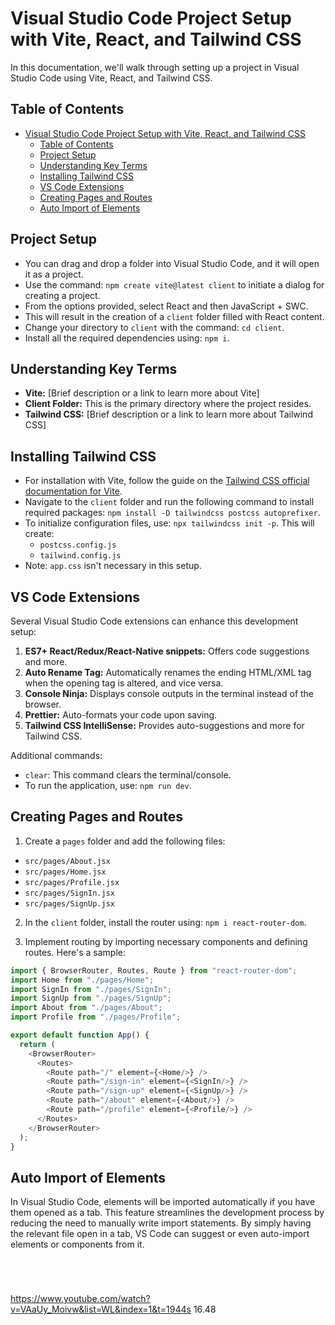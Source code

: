 # Visual Studio Code Project Setup with Vite, React, and Tailwind CSS

In this documentation, we'll walk through setting up a project in Visual Studio Code using Vite, React, and Tailwind CSS.

## Table of Contents

- [Visual Studio Code Project Setup with Vite, React, and Tailwind CSS](#visual-studio-code-project-setup-with-vite-react-and-tailwind-css)
  - [Table of Contents](#table-of-contents)
  - [Project Setup](#project-setup)
  - [Understanding Key Terms](#understanding-key-terms)
  - [Installing Tailwind CSS](#installing-tailwind-css)
  - [VS Code Extensions](#vs-code-extensions)
  - [Creating Pages and Routes](#creating-pages-and-routes)
  - [Auto Import of Elements](#auto-import-of-elements)

## Project Setup

- You can drag and drop a folder into Visual Studio Code, and it will open it as a project.
- Use the command: `npm create vite@latest client` to initiate a dialog for creating a project.
- From the options provided, select React and then JavaScript + SWC.
- This will result in the creation of a `client` folder filled with React content.
- Change your directory to `client` with the command: `cd client`.
- Install all the required dependencies using: `npm i`.

## Understanding Key Terms

- **Vite:** [Brief description or a link to learn more about Vite]
- **Client Folder:** This is the primary directory where the project resides.
- **Tailwind CSS:** [Brief description or a link to learn more about Tailwind CSS]

## Installing Tailwind CSS

- For installation with Vite, follow the guide on the [Tailwind CSS official documentation for Vite](https://tailwindcss.com/docs/guides/vite).
- Navigate to the `client` folder and run the following command to install required packages: `npm install -D tailwindcss postcss autoprefixer`.
- To initialize configuration files, use: `npx tailwindcss init -p`. This will create:
  - `postcss.config.js`
  - `tailwind.config.js`
- Note: `app.css` isn't necessary in this setup.

## VS Code Extensions

Several Visual Studio Code extensions can enhance this development setup:

1. **ES7+ React/Redux/React-Native snippets:** Offers code suggestions and more.
2. **Auto Rename Tag:** Automatically renames the ending HTML/XML tag when the opening tag is altered, and vice versa.
3. **Console Ninja:** Displays console outputs in the terminal instead of the browser.
4. **Prettier:** Auto-formats your code upon saving.
5. **Tailwind CSS IntelliSense:** Provides auto-suggestions and more for Tailwind CSS.

Additional commands:

- `clear`: This command clears the terminal/console.
- To run the application, use: `npm run dev`.

## Creating Pages and Routes

1. Create a `pages` folder and add the following files:
  - `src/pages/About.jsx`
  - `src/pages/Home.jsx`
  - `src/pages/Profile.jsx`
  - `src/pages/SignIn.jsx`
  - `src/pages/SignUp.jsx`

2. In the `client` folder, install the router using: `npm i react-router-dom`.

3. Implement routing by importing necessary components and defining routes. Here's a sample:

```javascript
import { BrowserRouter, Routes, Route } from "react-router-dom";
import Home from "./pages/Home";
import SignIn from "./pages/SignIn";
import SignUp from "./pages/SignUp";
import About from "./pages/About";
import Profile from "./pages/Profile";

export default function App() {
  return (
    <BrowserRouter>
      <Routes>
        <Route path="/" element={<Home/>} />
        <Route path="/sign-in" element={<SignIn/>} />
        <Route path="/sign-up" element={<SignUp/>} />
        <Route path="/about" element={<About/>} />
        <Route path="/profile" element={<Profile/>} />
      </Routes>
    </BrowserRouter>
  );
}
```
## Auto Import of Elements

In Visual Studio Code, elements will be imported automatically if you have them opened as a tab. This feature streamlines the development process by reducing the need to manually write import statements. By simply having the relevant file open in a tab, VS Code can suggest or even auto-import elements or components from it.







```javascript
```



```javascript
```

```javascript
```

```javascript
```

https://www.youtube.com/watch?v=VAaUy_Moivw&list=WL&index=1&t=1944s
16.48
